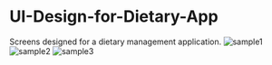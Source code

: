 # UI-Design-for-Dietary-App
Screens designed for a dietary management application.
![sample1](https://github.com/radhikakhatrii/UI-Design-for-Dietary-App/assets/74490667/131dc70b-cd1f-462f-ab51-0b9cd1a4ede9)
![sample2](https://github.com/radhikakhatrii/UI-Design-for-Dietary-App/assets/74490667/01e5d492-5143-4e60-977e-40471742b7ea)
![sample3](https://github.com/radhikakhatrii/UI-Design-for-Dietary-App/assets/74490667/7069f1cc-a2de-4bb6-aab0-cc60f0976aa9)

